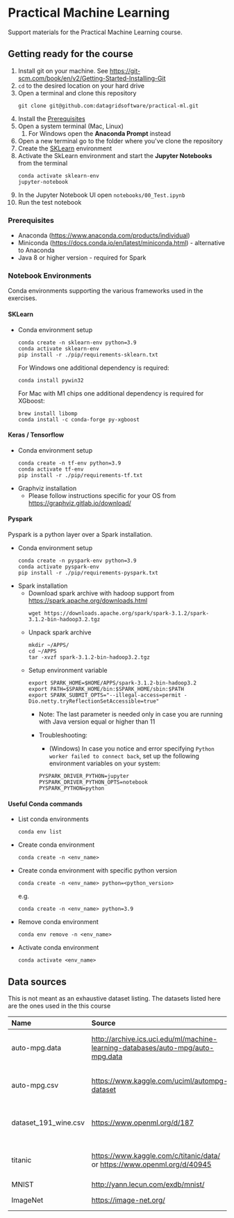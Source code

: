 # Practical Machine Learning 

Support materials for the Practical Machine Learning course.

## Getting ready for the course
1. Install git on your machine. See https://git-scm.com/book/en/v2/Getting-Started-Installing-Git
2. `cd` to the desired location on your hard drive
3. Open a terminal and clone this repository
   ```
   git clone git@github.com:datagridsoftware/practical-ml.git
   ```
5. Install the [Prerequisites](#Prerequisites)
6. Open a system terminal (Mac, Linux)
    1. For Windows open the **Anaconda Prompt** instead
7. Open a new terminal go to the folder where you've clone the repository
8. Create the [SKLearn](#SKLearn) environment
9. Activate the SkLearn environment and start the **Jupyter Notebooks** from the terminal
    ```
    conda activate sklearn-env
    jupyter-notebook
    ```
1. In the Jupyter Notebook UI open `notebooks/00_Test.ipynb`
1. Run the test notebook

### Prerequisites
- Anaconda (https://www.anaconda.com/products/individual)
- Miniconda (https://docs.conda.io/en/latest/miniconda.html) - alternative to Anaconda
- Java 8 or higher version - required for Spark

### Notebook Environments

Conda environments supporting the various frameworks used in the exercises.

#### SKLearn
- Conda environment setup
  ```
  conda create -n sklearn-env python=3.9
  conda activate sklearn-env
  pip install -r ./pip/requirements-sklearn.txt
  ```

  For Windows one additional dependency is required:
  ```
  conda install pywin32
  ```
  
  For Mac with M1 chips one additional dependency is required for XGboost:
  ```
  brew install libomp
  conda install -c conda-forge py-xgboost
  ```

#### Keras / Tensorflow
- Conda environment setup
  ```
  conda create -n tf-env python=3.9
  conda activate tf-env
  pip install -r ./pip/requirements-tf.txt
  ``` 
- Graphviz installation 
  - Please follow instructions specific for your OS from https://graphviz.gitlab.io/download/

#### Pyspark

Pyspark is a python layer over a Spark installation.

- Conda environment setup
  ```
  conda create -n pyspark-env python=3.9
  conda activate pyspark-env 
  pip install -r ./pip/requirements-pyspark.txt
  ```
- Spark installation
  - Download spark archive with hadoop support from https://spark.apache.org/downloads.html
    ```
    wget https://downloads.apache.org/spark/spark-3.1.2/spark-3.1.2-bin-hadoop3.2.tgz
    ```
  - Unpack spark archive
    ``` 
    mkdir ~/APPS/
    cd ~/APPS
    tar -xvzf spark-3.1.2-bin-hadoop3.2.tgz
    ```
  - Setup environment variable
    ```
    export SPARK_HOME=$HOME/APPS/spark-3.1.2-bin-hadoop3.2
    export PATH=$SPARK_HOME/bin:$SPARK_HOME/sbin:$PATH
    export SPARK_SUBMIT_OPTS="--illegal-access=permit -Dio.netty.tryReflectionSetAccessible=true"
    ```
    - Note: The last parameter is needed only in case you are running with Java version equal or higher than 11
    
    - Troubleshooting:
      - (Windows) In case you notice and error specifying `Python worker failed to connect back`, set up the following environment variables on your system:
      ```
      PYSPARK_DRIVER_PYTHON=jupyter
      PYSPARK_DRIVER_PYTHON_OPTS=notebook
      PYSPARK_PYTHON=python
      ```

#### Useful Conda commands

- List conda environments
  ```
  conda env list
  ```
  
- Create conda environment
  ```
  conda create -n <env_name>
  ```
  
- Create conda environment with specific python version
  ```
  conda create -n <env_name> python=<python_version>
  ```
  e.g.
  ```
  conda create -n <env_name> python=3.9
  ```

- Remove conda environment
  ```
  conda env remove -n <env_name>
  ```
  
- Activate conda environment
  ```
  conda activate <env_name>
  ```

## Data sources
This is not meant as an exhaustive dataset listing. The datasets listed here are the ones used in the this course

| Name      | Source | License     |
|:--- |:---   |:--- |
| auto-mpg.data      | http://archive.ics.uci.edu/ml/machine-learning-databases/auto-mpg/auto-mpg.data       | CC0 1.0: Public Domain   |
| auto-mpg.csv   | https://www.kaggle.com/uciml/autompg-dataset        | CC0 1.0: Public Domain      |
| dataset_191_wine.csv   | https://www.openml.org/d/187        | Public Domain Mark 1.0       |
| titanic | https://www.kaggle.com/c/titanic/data/  or https://www.openml.org/d/40945| Public Domain Mark 1.0 |
| MNIST | http://yann.lecun.com/exdb/mnist/ | Public |
| ImageNet | https://image-net.org/| Request access |

